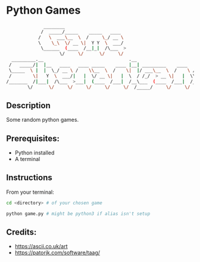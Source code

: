 # Python Games

``` bash
              ________                                                       
             /  _____/_____    _____   ____                                  
            /   \  ___\__  \  /     \_/ __ \                                 
            \    \_\  \/ __ \|  Y Y  \  ___/                                 
             \______  (____  /__|_|  /\___  >                                
                    \/     \/      \/     \/                                 
  _________.__                                .__                            
 /   _____/|  |__   ____   ____ _____    ____ |__| _________    ____   ______
 \_____  \ |  |  \_/ __ \ /    \\__  \  /    \|  |/ ___\__  \  /    \ /  ___/
 /        \|   Y  \  ___/|   |  \/ __ \|   |  \  / /_/  > __ \|   |  \\___ \ 
/_______  /|___|  /\___  >___|  (____  /___|  /__\___  (____  /___|  /____  >
        \/      \/     \/     \/     \/     \/  /_____/     \/     \/     \/ 

```

## Description

Some random python games.

## Prerequisites:

- Python installed
- A terminal

## Instructions

From your terminal:

``` bash
cd <directory> # of your chosen game

python game.py # might be python3 if alias isn't setup
```

## Credits:

 - <https://ascii.co.uk/art>
 - <https://patorjk.com/software/taag/>
